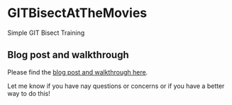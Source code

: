 # GITBisectAtTheMovies
Simple GIT Bisect Training

## Blog post and walkthrough

Please find the [blog post and walkthrough here](https://training.majorguidancesolutions.com/blog/git-bisect-and-history-rewriting).

Let me know if you have nay questions or concerns or if you have a better way to do this!
